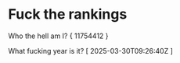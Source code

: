 # Fuck the rankings

Who the hell am I?
{ 11754412 }

What fucking year is it?
[ 2025-03-30T09:26:40Z ]
